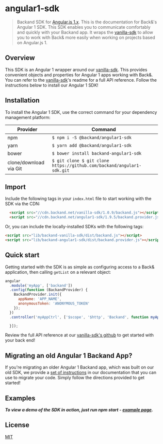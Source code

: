angular1-sdk
===
>  Backand SDK for [Angular.js 1.x](https://angularjs.org/).
This is the documentation for Back&'s Angular 1 SDK. This SDK enables you to communicate comfortably and quickly with your Backand app.
It wraps the [vanilla-sdk](https://github.com/backand/vanilla-sdk) to allow you to work with Back& more easily when working on projects based on Angular.js 1.

## Overview
This SDK is an Angular 1 wrapper around our [vanilla-sdk](https://github.com/backand/vanilla-sdk). This provides convenient objects and properties for Angular 1 apps working with Back&. You can refer to the [vanilla-sdk](https://github.com/backand/vanilla-sdk)'s readme for a full API reference. Follow the instructions below to install our Angular 1 SDK!

## Installation
To install the Angular 1 SDK, use the correct command for your dependency management platform:

| Provider | Command |
| -------- | ------- |
| npm | `$ npm i -S @backand/angular1-sdk` |
| yarn | `$ yarn add @backand/angular1-sdk` |
| bower | `$ bower install backand-angular1-sdk` |
| clone/download via Git | `$ git clone $ git clone https://github.com/backand/angular1-sdk.git` |


## Import
Include the following tags in your `index.html` file to start working with the SDK via the CDN:

``` html
  <script src="//cdn.backand.net/vanilla-sdk/1.0.9/backand.js"></script>;
  <script src="//cdn.backand.net/angular1-sdk/1.9.5/backand.provider.js"></script>
```

Or, you can include the locally-installed SDKs with the following tags:

```html
<script src="lib/backand-vanilla-sdk/dist/backand.js"></script>
<script src="lib/backand-angular1-sdk/dist/backand.provider.js"></script>
```


## Quick start

Getting started with the SDK is as simple as configuring access to a Back& application, then calling `getList` on a relevant object:

```javascript
angular
  .module('myApp', ['backand'])
  .config(function (BackandProvider) {
    BackandProvider.init({
      appName: 'APP_NAME',
      anonymousToken: 'ANONYMOUS_TOKEN'
    });
  })
  .controller('myAppCtrl', ['$scope', '$http', 'Backand', function myAppCtrl() {

  }]);
```

Review the full API reference at our [vanilla-sdk's github](https://github.com/backand/vanilla-sdk) to get started with your back end!

## Migrating an old Angular 1 Backand App?

If you're migrating an older Angular 1 Backand app, which was built on our old SDK, we provide a [set of instructions](http://docs.backand.com/en/latest/what_would_you_like_to_do/convert_new_sdk/index.html) in our documentation that you can use to migrate your code. Simply follow the directions provided to get started!

## Examples
***To view a demo of the SDK in action, just run npm start - [example page](https://github.com/backand/angular1-sdk/blob/master/example/).***


## License

  [MIT](LICENSE)
